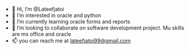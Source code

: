 - 👋 Hi, I’m @Lateefjatoi
- 👀 I’m interested in oracle and python
- 🌱 I’m currently learning oracle forms and reports
- 💞️ I’m looking to collaborate on software development project. Mu skills are ms office and oracle 
- 📫 you can reach me at lateefjatoi99@gmail.com

<!---
Lateefjatoi/Lateefjatoi is a ✨ special ✨ repository because its `README.md` (this file) appears on your GitHub profile.
You can click the Preview link to take a look at your changes.
--->
